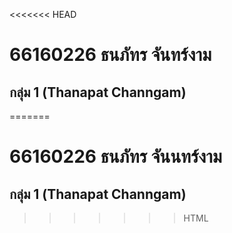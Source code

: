 <<<<<<< HEAD
# 66160226 ธนภัทร จันทร์งาม
## กลุ่ม 1 (Thanapat Channgam)
=======
# 66160226 ธนภัทร จันนทร์งาม
## กลุ่ม 1 (Thanapat Channgam)
>>>>>>> HTML
